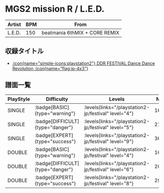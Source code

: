 # MGS2 mission R / L.E.D.

|Artist|BPM|From|
|------|---|----|
|L.E.D.|150|beatmania 6thMIX + CORE REMIX|

## 収録タイトル

- [:icon{name="simple-icons:playstation2"} DDR FESTIVAL Dance Dance Revolution :icon{name="flag:jp-4x3"}](/playstation2-jp/festival)

## 譜面一覧

|PlayStyle|Difficulty|Levels|Notes|Movie|
|---------|----------|------|-----|-----|
|SINGLE| :badge[BASIC]{type="warning"}| :levels{links="/playstation2-jp/festival" level="4"}|165/7||
|SINGLE| :badge[DIFFICULT]{type="danger"}| :levels{links="/playstation2-jp/festival" level="5"}|219/15||
|SINGLE| :badge[EXPERT]{type="success"}| :levels{links="/playstation2-jp/festival" level="9"}|362/6||
|DOUBLE| :badge[BASIC]{type="warning"}| :levels{links="/playstation2-jp/festival" level="4"}|165/7||
|DOUBLE| :badge[DIFFICULT]{type="danger"}| :levels{links="/playstation2-jp/festival" level="6"}|206/6||
|DOUBLE| :badge[EXPERT]{type="success"}| :levels{links="/playstation2-jp/festival" level="8"}|296/2||

